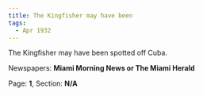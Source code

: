 ```yaml
---  
title: The Kingfisher may have been  
tags:  
  - Apr 1932  
---  
```

  
The Kingfisher may have been spotted off Cuba.  
  
Newspapers: **Miami Morning News or The Miami Herald**  
  
Page: **1**, Section: **N/A** 
